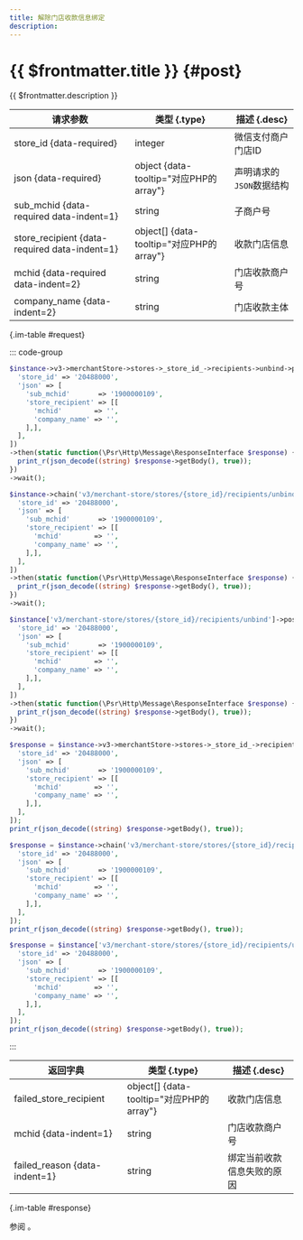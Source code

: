 ```yaml
---
title: 解除门店收款信息绑定
description: 
---
```


# {{ $frontmatter.title }} {#post}

{{ $frontmatter.description }}

| 请求参数 | 类型 {.type} | 描述 {.desc}
| --- | --- | ---
| store_id {data-required} | integer | 微信支付商户门店ID
| json {data-required} | object {data-tooltip="对应PHP的array"} | 声明请求的`JSON`数据结构
| sub_mchid {data-required data-indent=1} | string | 子商户号
| store_recipient {data-required data-indent=1} | object[] {data-tooltip="对应PHP的array"} | 收款门店信息
| mchid {data-required data-indent=2} | string | 门店收款商户号
| company_name {data-indent=2} | string | 门店收款主体

{.im-table #request}

::: code-group

```php [异步纯链式]
$instance->v3->merchantStore->stores->_store_id_->recipients->unbind->postAsync([
  'store_id' => '20488000',
  'json' => [
    'sub_mchid'       => '1900000109',
    'store_recipient' => [[
      'mchid'        => '',
      'company_name' => '',
    ],],
  ],
])
->then(static function(\Psr\Http\Message\ResponseInterface $response) {
  print_r(json_decode((string) $response->getBody(), true));
})
->wait();
```

```php [异步声明式]
$instance->chain('v3/merchant-store/stores/{store_id}/recipients/unbind')->postAsync([
  'store_id' => '20488000',
  'json' => [
    'sub_mchid'       => '1900000109',
    'store_recipient' => [[
      'mchid'        => '',
      'company_name' => '',
    ],],
  ],
])
->then(static function(\Psr\Http\Message\ResponseInterface $response) {
  print_r(json_decode((string) $response->getBody(), true));
})
->wait();
```

```php [异步属性式]
$instance['v3/merchant-store/stores/{store_id}/recipients/unbind']->postAsync([
  'store_id' => '20488000',
  'json' => [
    'sub_mchid'       => '1900000109',
    'store_recipient' => [[
      'mchid'        => '',
      'company_name' => '',
    ],],
  ],
])
->then(static function(\Psr\Http\Message\ResponseInterface $response) {
  print_r(json_decode((string) $response->getBody(), true));
})
->wait();
```

```php [同步纯链式]
$response = $instance->v3->merchantStore->stores->_store_id_->recipients->unbind->post([
  'store_id' => '20488000',
  'json' => [
    'sub_mchid'       => '1900000109',
    'store_recipient' => [[
      'mchid'        => '',
      'company_name' => '',
    ],],
  ],
]);
print_r(json_decode((string) $response->getBody(), true));
```

```php [同步声明式]
$response = $instance->chain('v3/merchant-store/stores/{store_id}/recipients/unbind')->post([
  'store_id' => '20488000',
  'json' => [
    'sub_mchid'       => '1900000109',
    'store_recipient' => [[
      'mchid'        => '',
      'company_name' => '',
    ],],
  ],
]);
print_r(json_decode((string) $response->getBody(), true));
```

```php [同步属性式]
$response = $instance['v3/merchant-store/stores/{store_id}/recipients/unbind']->post([
  'store_id' => '20488000',
  'json' => [
    'sub_mchid'       => '1900000109',
    'store_recipient' => [[
      'mchid'        => '',
      'company_name' => '',
    ],],
  ],
]);
print_r(json_decode((string) $response->getBody(), true));
```

:::

| 返回字典 | 类型 {.type} | 描述 {.desc}
| --- | --- | ---
| failed_store_recipient | object[] {data-tooltip="对应PHP的array"} | 收款门店信息
| mchid {data-indent=1} | string | 门店收款商户号
| failed_reason {data-indent=1} | string | 绑定当前收款信息失败的原因

{.im-table #response}

参阅 。
